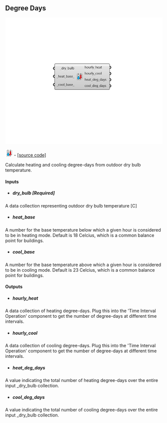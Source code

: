 ## Degree Days

![](../../images/components/Degree_Days.png)

![](../../images/icons/Degree_Days.png) - [[source code]](https://github.com/ladybug-tools/ladybug-grasshopper/blob/master/ladybug_grasshopper/src//LB%20Degree%20Days.py)


Calculate heating and cooling degree-days from outdoor dry bulb temperature. 



#### Inputs
* ##### dry_bulb [Required]
A data collection representing outdoor dry bulb temperature [C] 
* ##### heat_base 
A number for the base temperature below which a given hour is considered to be in heating mode. Default is 18 Celcius, which is a common balance point for buildings. 
* ##### cool_base 
A number for the base temperature above which a given hour is considered to be in cooling mode. Default is 23 Celcius, which is a common balance point for buildings. 

#### Outputs
* ##### hourly_heat
A data collection of heating degree-days. Plug this into the 'Time Interval Operation' component to get the number of degree-days at different time intervals. 
* ##### hourly_cool
A data collection of cooling degree-days. Plug this into the 'Time Interval Operation' component to get the number of degree-days at different time intervals. 
* ##### heat_deg_days
A value indicating the total number of heating degree-days over the entire input _dry_bulb collection. 
* ##### cool_deg_days
A value indicating the total number of cooling degree-days over the entire input _dry_bulb collection. 